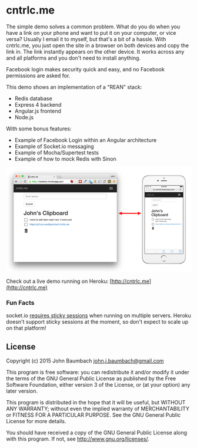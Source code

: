 cntrlc.me
=========

The simple demo solves a common problem.  What do you do when you have a link on your phone and want to put it on your 
computer, or vice versa?  Usually I email it to myself, but that's a bit of a hassle.  With cntrlc.me, 
you just open the site in a browser on both devices and copy the link in.  The link instantly appears on the other 
device.  It works across any and all platforms and you don't need to install anything.

Facebook login makes security quick and easy, and no Facebook permissions are asked for.

This demo shows an implementation of a "REAN" stack:

* Redis database
* Express 4 backend
* Angular.js frontend
* Node.js

With some bonus features:

* Example of Facebook Login within an Angular architecture
* Example of Socket.io messaging
* Example of Mocha/Supertest tests
* Example of how to mock Redis with Sinon

![Demo Screenshot](screenshots/cntrlc-screenshot.png "Screenshot")


Check out a live demo running on Heroku: [http://cntrlc.me](http://cntrlc.me)

### Fun Facts
socket.io [requires sticky sessions](https://github.com/Automattic/socket.io/issues/1598) when running on multiple servers.  Heroku doesn't support sticky sessions at the moment, so don't expect to scale up on that platform!

License
-------
Copyright (c) 2015 John Baumbach <john.j.baumbach@gmail.com>

This program is free software: you can redistribute it and/or modify it under the terms of the GNU General Public License as published by the Free Software Foundation, either version 3 of the License, or (at your option) any later version.

This program is distributed in the hope that it will be useful, but WITHOUT ANY WARRANTY; without even the implied warranty of MERCHANTABILITY or FITNESS FOR A PARTICULAR PURPOSE.  See the GNU General Public License for more details.

You should have received a copy of the GNU General Public License along with this program.  If not, see <http://www.gnu.org/licenses/>.

